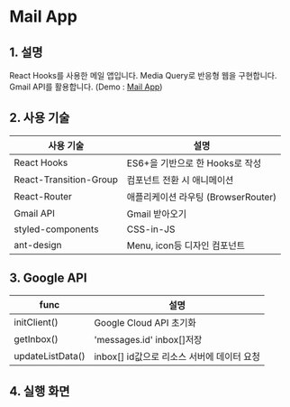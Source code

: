 # Mail App
## 1. 설명
React Hooks를 사용한 메일 앱입니다. Media Query로 반응형 웹을 구현합니다.
Gmail API를 활용합니다. (Demo : [Mail App](https://lee-donghyun.github.io/MailApp/)) 

## 2. 사용 기술
| 사용 기술 | 설명 |
|--|--|
| React Hooks | ES6+을 기반으로 한 Hooks로 작성 |
| React-Transition-Group | 컴포넌트 전환 시 애니메이션 |
| React-Router | 애플리케이션 라우팅 (BrowserRouter) |
| Gmail API | Gmail 받아오기 |
| styled-components | CSS-in-JS |
| ant-design| Menu, icon등 디자인 컴포넌트 |

## 3. Google API
| func | 설명 |
|--|--|
| initClient() | Google Cloud API 초기화 |
| getInbox() | 'messages.id' inbox[]저장 |
| updateListData() | inbox[] id값으로 리소스 서버에 데이터 요청 |

## 4. 실행 화면
